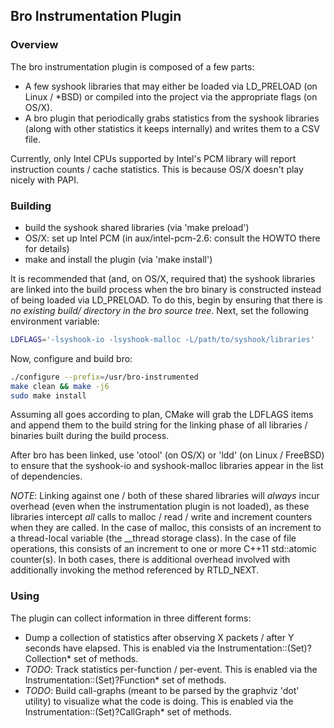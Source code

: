 
## Bro Instrumentation Plugin ##

### Overview ###

The bro instrumentation plugin is composed of a few parts:

* A few syshook libraries that may either be loaded via LD_PRELOAD (on Linux / *BSD) or compiled into the project via the appropriate flags (on OS/X).
* A bro plugin that periodically grabs statistics from the syshook libraries (along with other statistics it keeps internally) and writes them to a CSV file.

Currently, only Intel CPUs supported by Intel's PCM library will report instruction counts / cache statistics.  This is because OS/X doesn't play nicely with PAPI.

### Building ###

* build the syshook shared libraries (via 'make preload')
* OS/X: set up Intel PCM (in aux/intel-pcm-2.6: consult the HOWTO there for details)
* make and install the plugin (via 'make install')

It is recommended that (and, on OS/X, required that) the syshook libraries are linked into the build process when the bro binary is constructed instead of being loaded via LD_PRELOAD.  To do this, begin by ensuring that there is *no existing build/ directory in the bro source tree*.  Next, set the following environment variable:

```bash
LDFLAGS='-lsyshook-io -lsyshook-malloc -L/path/to/syshook/libraries'
```

Now, configure and build bro:

```bash
./configure --prefix=/usr/bro-instrumented
make clean && make -j6
sudo make install
```

Assuming all goes according to plan, CMake will grab the LDFLAGS items and append them to the build string for the linking phase of all libraries / binaries built during the build process.

After bro has been linked, use 'otool' (on OS/X) or 'ldd' (on Linux / FreeBSD) to ensure that the syshook-io and syshook-malloc libraries appear in the list of dependencies.

*NOTE*: Linking against one / both of these shared libraries will _always_ incur overhead (even when the instrumentation plugin is not loaded), as these libraries intercept *all* calls to malloc / read / write and increment counters when they are called.  In the case of malloc, this consists of an increment to a thread-local variable (the __thread storage class).  In the case of file operations, this consists of an increment to one or more C++11 std::atomic counter(s).  In both cases, there is additional overhead involved with additionally invoking the method referenced by RTLD_NEXT.

### Using ###

The plugin can collect information in three different forms:

* Dump a collection of statistics after observing X packets / after Y seconds have elapsed.  This is enabled via the Instrumentation::(Set)?Collection* set of methods.
* _TODO_: Track statistics per-function / per-event.  This is enabled via the Instrumentation::(Set)?Function* set of methods.
* _TODO_: Build call-graphs (meant to be parsed by the graphviz 'dot' utility) to visualize what the code is doing.  This is enabled via the Instrumentation::(Set)?CallGraph* set of methods.
